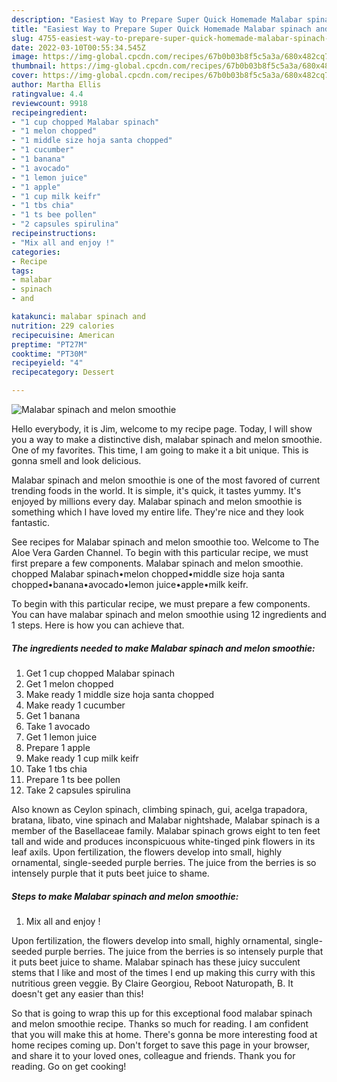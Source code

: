 ```yaml
---
description: "Easiest Way to Prepare Super Quick Homemade Malabar spinach and melon smoothie"
title: "Easiest Way to Prepare Super Quick Homemade Malabar spinach and melon smoothie"
slug: 4755-easiest-way-to-prepare-super-quick-homemade-malabar-spinach-and-melon-smoothie
date: 2022-03-10T00:55:34.545Z
image: https://img-global.cpcdn.com/recipes/67b0b03b8f5c5a3a/680x482cq70/malabar-spinach-and-melon-smoothie-recipe-main-photo.jpg
thumbnail: https://img-global.cpcdn.com/recipes/67b0b03b8f5c5a3a/680x482cq70/malabar-spinach-and-melon-smoothie-recipe-main-photo.jpg
cover: https://img-global.cpcdn.com/recipes/67b0b03b8f5c5a3a/680x482cq70/malabar-spinach-and-melon-smoothie-recipe-main-photo.jpg
author: Martha Ellis
ratingvalue: 4.4
reviewcount: 9918
recipeingredient:
- "1 cup chopped Malabar spinach"
- "1 melon chopped"
- "1 middle size hoja santa chopped"
- "1 cucumber"
- "1 banana"
- "1 avocado"
- "1 lemon juice"
- "1 apple"
- "1 cup milk keifr"
- "1 tbs chia"
- "1 ts bee pollen"
- "2 capsules spirulina"
recipeinstructions:
- "Mix all and enjoy !"
categories:
- Recipe
tags:
- malabar
- spinach
- and

katakunci: malabar spinach and 
nutrition: 229 calories
recipecuisine: American
preptime: "PT27M"
cooktime: "PT30M"
recipeyield: "4"
recipecategory: Dessert

---
```



![Malabar spinach and melon smoothie](https://img-global.cpcdn.com/recipes/67b0b03b8f5c5a3a/680x482cq70/malabar-spinach-and-melon-smoothie-recipe-main-photo.jpg)

Hello everybody, it is Jim, welcome to my recipe page. Today, I will show you a way to make a distinctive dish, malabar spinach and melon smoothie. One of my favorites. This time, I am going to make it a bit unique. This is gonna smell and look delicious.

Malabar spinach and melon smoothie is one of the most favored of current trending foods in the world. It is simple, it's quick, it tastes yummy. It's enjoyed by millions every day. Malabar spinach and melon smoothie is something which I have loved my entire life. They're nice and they look fantastic.

See recipes for Malabar spinach and melon smoothie too. Welcome to The Aloe Vera Garden Channel. To begin with this particular recipe, we must first prepare a few components. Malabar spinach and melon smoothie. chopped Malabar spinach•melon chopped•middle size hoja santa chopped•banana•avocado•lemon juice•apple•milk keifr.


To begin with this particular recipe, we must prepare a few components. You can have malabar spinach and melon smoothie using 12 ingredients and 1 steps. Here is how you can achieve that.

<!--inarticleads1-->

##### The ingredients needed to make Malabar spinach and melon smoothie:

1. Get 1 cup chopped Malabar spinach
1. Get 1 melon chopped
1. Make ready 1 middle size hoja santa chopped
1. Make ready 1 cucumber
1. Get 1 banana
1. Take 1 avocado
1. Get 1 lemon juice
1. Prepare 1 apple
1. Make ready 1 cup milk keifr
1. Take 1 tbs chia
1. Prepare 1 ts bee pollen
1. Take 2 capsules spirulina


Also known as Ceylon spinach, climbing spinach, gui, acelga trapadora, bratana, libato, vine spinach and Malabar nightshade, Malabar spinach is a member of the Basellaceae family. Malabar spinach grows eight to ten feet tall and wide and produces inconspicuous white-tinged pink flowers in its leaf axils. Upon fertilization, the flowers develop into small, highly ornamental, single-seeded purple berries. The juice from the berries is so intensely purple that it puts beet juice to shame. 

<!--inarticleads2-->

##### Steps to make Malabar spinach and melon smoothie:

1. Mix all and enjoy !


Upon fertilization, the flowers develop into small, highly ornamental, single-seeded purple berries. The juice from the berries is so intensely purple that it puts beet juice to shame. Malabar spinach has these juicy succulent stems that I like and most of the times I end up making this curry with this nutritious green veggie. By Claire Georgiou, Reboot Naturopath, B. It doesn&#39;t get any easier than this! 

So that is going to wrap this up for this exceptional food malabar spinach and melon smoothie recipe. Thanks so much for reading. I am confident that you will make this at home. There's gonna be more interesting food at home recipes coming up. Don't forget to save this page in your browser, and share it to your loved ones, colleague and friends. Thank you for reading. Go on get cooking!
